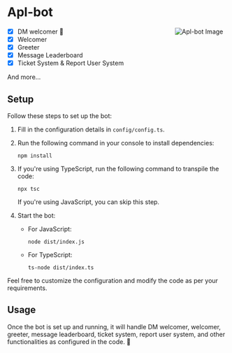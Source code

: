 # Apl-bot

<div style="float: right; margin-right: 10px;">
  <img src="https://github.com/iLxlo/Apl-bot/assets/98545753/8fe51d52-ec86-4ac6-b5fa-ab85af1d3019" alt="Apl-bot Image">
</div>

- [x] DM welcomer 🚀 
- [x] Welcomer
- [x] Greeter
- [x] Message Leaderboard
- [x] Ticket System & Report User System

And more...

## Setup
Follow these steps to set up the bot:

1. Fill in the configuration details in `config/config.ts`.
2. Run the following command in your console to install dependencies:
    ```
    npm install
    ```
3. If you're using TypeScript, run the following command to transpile the code:
    ```
    npx tsc
    ```
   If you're using JavaScript, you can skip this step.

4. Start the bot:
   - For JavaScript:
     ```
     node dist/index.js
     ```
   - For TypeScript:
     ```
     ts-node dist/index.ts
     ```

Feel free to customize the configuration and modify the code as per your requirements.

## Usage
Once the bot is set up and running, it will handle DM welcomer, welcomer, greeter, message leaderboard, ticket system, report user system, and other functionalities as configured in the code. 🎉
